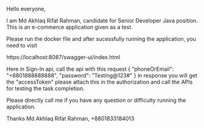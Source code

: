 Hello everyone,

I am Md Akhlaq Rifat Rahman, candidate for Senior Developer Java position. This is an e-commerce application given as a test.

Please run the docker file and after sucessfully running the application, you need to visit 

https://localhost:8087/swagger-ui/index.html

Here in Sign-In api,
call the api with this request
{
  "phoneOrEmail": "+8801888888888",
  "password": "Testing@123#"
}
in response you will get the "accessToken" please attach this in the authorization and call the APIs for testing the task completion.

Please directly call me if you have any question or difficulty running the application.

Thanks
Md Akhlaq Rifat Rahman,
+8801833184013
